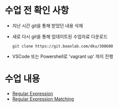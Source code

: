 # 수업 전 확인 사항

- 지난 시간 git을 통해 받았던 내용 삭제

- 새로 다시 git을 통해 업데이트된 수업자료 다운로드

    ```
    git clone https://git.boanlab.com/dku/308600
    ```

- VSCode 또는 Powershell로 'vagrant up' 까지 진행

# 수업 내용

- [Regular Expression](regex.md)
- [Regular Expression Matching](regex_match.md)
